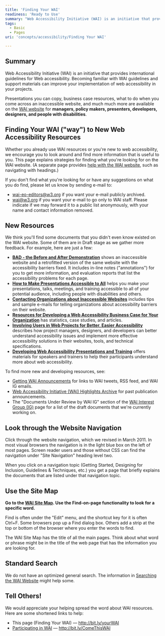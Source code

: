 ```yaml
---
title: 'Finding Your WAI'
readiness: 'Ready to Use'
summary: "Web Accessibility Initiative (WAI) is an initiative that provides international guidelines for Web accessibility. Becoming familiar with WAI guidelines and support materials can improve your implementation of web accessibility in your projects. \n"
tags:
  - Basic
  - Pages
uri: 'concepts/accessibility/Finding Your WAI'

---
```

## Summary

Web Accessibility Initiative (WAI) is an initiative that provides international guidelines for Web accessibility. Becoming familiar with WAI guidelines and support materials can improve your implementation of web accessibility in your projects.

Presentations you can copy, business case resources, what to do when you come across an inaccessible website, and much much more are available on the [WAI website](http://www.w3.org/WAI/) for **managers, policy makers, presenters, developers, designers, and people with disabilities**.

## Finding Your WAI ("way") to New Web Accessibility Resources

Whether you already use WAI resources or you're new to web accessibility, we encourage you to look around and find more information that is useful to you. This page explains strategies for finding what you're looking for on the WAI website. (A separate page provides [help with the WAI website](http://www.w3.org/WAI/sitehelp.html), such as navigating with headings.)

 If you don't find what you're looking for or have any suggestions on what you do find, please let us know by sending e-mail to:

-   <wai-eo-editors@w3.org> if you want your e-mail publicly archived.
-   <wai@w3.org> if you want your e-mail to go only to WAI staff. Please indicate if we may forward it to a public list anonymously, with your name and contact information removed.

## New Resources

We think you'll find some documents that you didn't even know existed on the WAI website. Some of them are in Draft stage as we gather more feedback. For example, here are just a few:

-   **[BAD - the Before and After Demonstration](http://www.w3.org/WAI/demos/bad/)** shows an inaccessible website and a retrofitted version of the same website with the accessibility barriers fixed. It includes in-line notes ("annotations") for you to get more information, and evaluation reports that list the accessibility problems for each page.
-   **[How to Make Presentations Accessible to All](http://www.w3.org/WAI/training/accessible)** helps you make your presentations, talks, meetings, and training accessible to all of your potential audience, including people with disabilities and others.
-   **[Contacting Organizations about Inaccessible Websites](http://www.w3.org/WAI/users/inaccessible)** includes tips and sample e-mails for telling organizations about accessibility barriers on their website.
-   **[Resources for Developing a Web Accessibility Business Case for Your Organization](http://www.w3.org/WAI/bcase/resources.html)** has statistics, case studies, and articles.
-   **[Involving Users in Web Projects for Better, Easier Accessibility](http://www.w3.org/WAI/users/involving.html)** describes how project managers, designers, and developers can better understand accessibility issues and implement more effective accessibility solutions in their websites, tools, and technical specifications.
-   **[Developing Web Accessibility Presentations and Training](http://www.w3.org/WAI/training/Overview.html)** offers materials for speakers and trainers to help their participants understand more about web accessibility.

To find more new and developing resources, see:

-   [Getting WAI Announcements](http://www.w3.org/WAI/about/announcements) for links to WAI tweets, RSS feed, and WAI IG emails.
-   [Web Accessibility Initiative (WAI) Highlights Archive](http://www.w3.org/WAI/highlights/archive) for past publication announcements.
-   The "Documents Under Review by WAI IG" section of the [WAI Interest Group (IG)](http://www.w3.org/WAI/IG/) page for a list of the draft documents that we're currently working on.

## Look through the Website Navigation

Click through the website navigation, which we revised in March 2011. In most visual browsers the navigation is in the light blue box on the left of most pages. Screen reader users and those without CSS can find the navigation under "Site Navigation" heading level two.

 When you click on a navigation topic (Getting Started, Designing for Inclusion, Guidelines & Techniques, etc.) you get a page that briefly explains the documents that are listed under that navigation topic.

## Use the Site Map

**Go to the [WAI Site Map](http://www.w3.org/WAI/sitemap). Use the Find-on-page functionality to look for a specific word.**

 Find is often under the "Edit" menu, and the shortcut key for it is often Ctrl+F. Some browsers pop up a Find dialog box. Others add a strip at the top or bottom of the browser where you enter the words to find.

 The WAI Site Map has the title of all the main pages. Think about what word or phrase might be in the title of the web page that has the information you are looking for.

## Standard Search

We do not have an optimized general search. The information in [Searching the WAI Website](http://www.w3.org/WAI/search.php) might help some.

## Tell Others!

We would appreciate your helping spread the word about WAI resources. Here are some shortened links to help:

-   This page (Finding Your WAI) — <http://bit.ly/yourWAI>
-   [Participating in WAI](http://www.w3.org/WAI/participation) — <http://bit.ly/ComeThisWAI>

